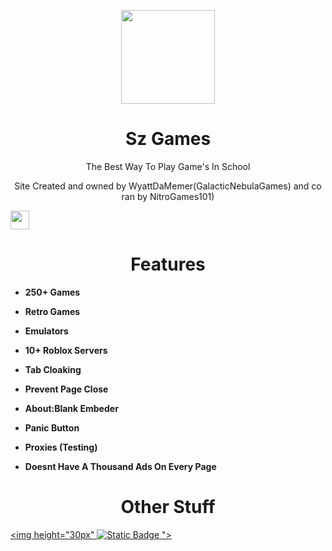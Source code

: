 <p align="center">
 
  <img src="https://lh6.googleusercontent.com/i4tDmCdaknF3oK5WRb9QTLan5XeF7dYX-NoggaeaSdb1BfsbBxBzi9OkSTzexzTugsQHir99Ar4PBQAFp0pJlT-uJvSk9IRt2DHZP6Sr4ftn0X0xETT2KF8rplTwbqjfjg=w1280" width="150px" height="150px">

</p>

<h1 align="center">Sz Games</h1>
<p align="center">The Best Way To Play Game's In School</p>
<p align="Center">Site Created and owned by WyattDaMemer(GalacticNebulaGames) and co ran by NitroGames101)</p>
<a href="hhttps://discord.gg/y3RaAxhaBt"><img height="30px"  src="https://img.shields.io/badge/Join%20The%20Discord!-brightgreen?style=for-the-badge&logo=discord&logoColor=white&labelColor=%233f4bd1&color=%235865F2"></a>




<h1 align="center">Features</h1>

- **250+ Games**
- **Retro Games**
- **Emulators**
- **10+ Roblox Servers**

- **Tab Cloaking**
- **Prevent Page Close**
- **About:Blank Embeder**
- **Panic Button**
- **Proxies (Testing)**

- **Doesnt Have A Thousand Ads On Every Page**

<h1 align="center">Other Stuff</h1>

<a href="https://www.youtube.com/@WyattDaMemer"><img height="30px" <img alt="Static Badge" src="https://img.shields.io/badge/Subscribe%2C%20WyattDaMemer%2C%20white">
"></a>








